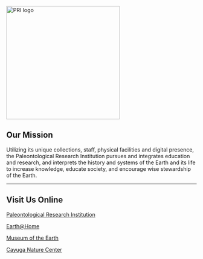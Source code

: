 <a href="https://www.priweb.org"><img src="https://images.squarespace-cdn.com/content/v1/5c9f919e94d71a2bab6d18d8/1605300180801-I0E0UZE7UHRSXYQW8HJB/PRI-logo.png" alt="PRI logo" width="300vw"/></a>

## Our Mission
Utilizing its unique collections, staff, physical facilities and digital presence, the Paleontological Research Institution pursues and integrates education and research, and interprets the history and systems of the Earth and its life to increase knowledge, educate society, and encourage wise stewardship of the Earth.

---

## Visit Us Online

[Paleontological Research Institution](https://www.priweb.org)

[Earth@Home](https://www.earthathome.org)

[Museum of the Earth](https://www.museumoftheearth.org)

[Cayuga Nature Center](https://www.cayuganaturecenter.org)
